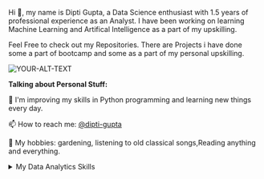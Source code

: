 

Hi :wave:, my name is Dipti Gupta, a Data Science enthusiast with 1.5 years of professional experience as an Analyst. I have been working on learning Machine Learning and Artifical Intelligence as a part of my upskilling.


Feel Free to check out my Repositories. There are Projects i have done some a part of bootcamp and some as a part of my personal upskilling.





<picture>
 
 <img alt="YOUR-ALT-TEXT" src="https://businessofanimation.com/wp-content/uploads/2022/07/data-animation.gif">
</picture>






**Talking about Personal Stuff:**


🌱 I'm improving my skills in Python programming and learning new things every day.

📫 How to reach me: [@dipti-gupta](https://www.linkedin.com/in/dipti-gupta-7b13b1248/)

🌴 My hobbies: gardening, listening to old classical songs,Reading anything and everything.

<details>
<summary>My Data Analytics Skills</summary>

| Rank | Tools/Frameworks   |
|-----:|------------------  |
|     1| MS Excel           |
|     2| SQL                |
|     3| Python             |
|     4| Data VIsualization |
</details>


